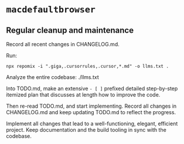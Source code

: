 # `macdefaultbrowser`

## Regular cleanup and maintenance

Record all recent changes in CHANGELOG.md. 

Run:


```
npx repomix -i ".giga,.cursorrules,.cursor,*.md" -o llms.txt .
```

Analyze the entire codebase: ./llms.txt 

Into TODO.md, make an extensive `- [ ]` prefixed detailed step-by-step itemized plan that discusses at length how to improve the code. 

Then re-read TODO.md, and start implementing. Record all changes in CHANGELOG.md and keep updating TODO.md to reflect the progress. 

Implement all changes that lead to a well-functioning, elegant, efficient project. Keep documentation and the build tooling in sync with the codebase. 